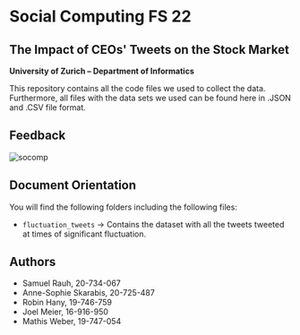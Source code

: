 
# Social Computing FS 22
## The Impact of CEOs' Tweets on the Stock Market

**University of Zurich – Department of Informatics**

This repository contains all the code files we used to collect the data. Furthermore, all files with the data sets we used can be found here in .JSON and .CSV file format.


## Feedback
![socomp](https://user-images.githubusercontent.com/61362884/170485905-a14c9b64-effc-4790-aa11-0354c61b668a.gif)

## Document Orientation

You will find the following folders including the following files:

- `fluctuation_tweets` → Contains the dataset with all the tweets tweeted at times of significant fluctuation.


## Authors

- Samuel Rauh, 20-734-067
- Anne-Sophie Skarabis, 20-725-487
- Robin Hany, 19-746-759
- Joel Meier, 16-916-950
- Mathis Weber, 19-747-054
